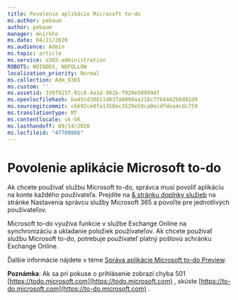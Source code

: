 ```yaml
---
title: Povolenie aplikácie Microsoft to-do
ms.author: pebaum
author: pebaum
manager: mnirkhe
ms.date: 04/21/2020
ms.audience: Admin
ms.topic: article
ms.service: o365-administration
ROBOTS: NOINDEX, NOFOLLOW
localization_priority: Normal
ms.collection: Adm_O365
ms.custom: ''
ms.assetid: 339f925f-91c8-4a1d-902b-f920e58999df
ms.openlocfilehash: ba45cd308114037a0090aa218c7764442b0d81d9
ms.sourcegitcommit: c6692ce0fa1358ec3529e59ca0ecdfdea4cdc759
ms.translationtype: MT
ms.contentlocale: sk-SK
ms.lasthandoff: 09/14/2020
ms.locfileid: "47709886"
---
```

# <a name="how-to-enable-microsoft-to-do"></a>Povolenie aplikácie Microsoft to-do

Ak chcete používať službu Microsoft to-do, správca musí povoliť aplikáciu na konte každého používateľa. Prejdite na [ &amp; stránku doplnky služieb](https://portal.office.com/adminportal/home#/Settings/ServicesAndAddIns) na stránke Nastavenia správcu služby Microsoft 365 a povoľte pre jednotlivých používateľov.
  
Microsoft to-do využíva funkcie v službe Exchange Online na synchronizáciu a ukladanie položiek používateľov. Ak chcete používať službu Microsoft to-do, potrebuje používateľ platný poštovú schránku Exchange Online.
  
Ďalšie informácie nájdete v téme [Správa aplikácie Microsoft to-do Preview](https://support.office.com/article/490c1a8c-2333-4952-8125-841afadb9620.aspx).
  
 **Poznámka**: Ak sa pri pokuse o prihlásenie zobrazí chyba 501 [https://todo.microsoft.com](https://todo.microsoft.com) , skúste [https://to-do.microsoft.com](https://to-do.microsoft.com) .
  

